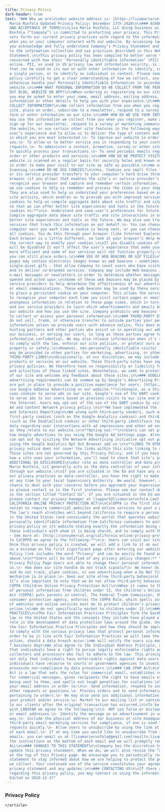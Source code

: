 ```yaml
---
title: Privacy Policy
dark-header: true
text: "### Who we are\n\nOur website address is: [https://lisamarierunfola.com](https://lisamarierunfola.com/).\nLisa
  Marie Runfola Updated Privacy Policy: December 17th 2020\n\n### ACKNOWLEDGEMENT
  AND ACCEPTANCE OF TERMS\n\nLisa Marie Runfola, LLC doing business as Lisa Marie
  Runfola (“Company”) is committed to protecting your privacy. This Privacy Statement
  sets forth our current privacy practices with regard to the information we collect
  when you or your computer interact with our website. By accessing [www.lisamarierunfola.com](http://www.lisamarierunfola.com/),
  you acknowledge and fully understand Company’s Privacy Statement and freely consent
  to the information collection and use practices described in this Website Privacy
  Statement.\n\nThis privacy policy has been compiled to better serve those who are
  concerned with how their ‘Personally identifiable information’ (PII) is being used
  online. PII, as used in US privacy law and information security, is information
  that can be used on its own or with other information to identify, contact, or locate
  a single person, or to identify an individual in context. Please read our privacy
  policy carefully to get a clear understanding of how we collect, use, protect or
  otherwise handle your Personally Identifiable Information in accordance with our
  website.\n\n### WHAT PERSONAL INFORMATION DO WE COLLECT FROM THE PEOPLE WHO VISIT
  OUT BLOG, WEBSITE OR APP?\n\nWhen ordering or registering on our site, as appropriate,
  you may be asked to enter your name, email address, mailing address, credit card
  information or other details to help you with your experience.\n\n### WHEN DO WE
  COLLECT INFORMATION?\n\nWe collect information from you when you register on our
  site, place an order, subscribe to a newsletter, respond to a survey, fill out a
  form or enter information on our site.\n\n### HOW DO WE USE YOUR INFORMATION?\n\nWe
  may use the information we collect from you when you register, make a purchase,
  sign up for our newsletter, respond to a survey or marketing communication, surf
  the website, or use certain other site features in the following ways:\n\n- To personalize
  user’s experience and to allow us to deliver the type of content and product offerings
  in which you are most interested.\n- To improve our website in order to better serve
  you.\n- To allow us to better service you in responding to your customer service
  requests.\n- To administer a contest, promotion, survey or other site feature.\n-
  To quickly process your transactions.\n- To send periodic emails regarding your
  order or other products and services.\n\n### HOW DO WE PROTECT VISITOR INFORMATION?\n\nOur
  website is scanned on a regular basis for security holes and known vulnerabilities
  in order to make your visit to our site as safe as possible.\n\nWe use regular Malware
  Scanning.\n\n### DO WE USE COOKIES?\n\nYes. Cookies are small files that a site
  or its service provider transfers to your computer’s hard drive through your Web
  browser (if you allow) that enables the site’s or service provider’s systems to
  recognize your browser and capture and remember certain information. For instance,
  we use cookies to help us remember and process the items in your shopping cart.
  They are also used to help us understand your preferences based on previous or current
  site activity, which enables us to provide you with improved services. We also use
  cookies to help us compile aggregate data about site traffic and site interaction
  so that we can offer better site experiences and tools in the future.\n\n**We use
  cookies to:**\n\n- Understand and save user’s preferences for future visits.\n-
  Compile aggregate data about site traffic and site interactions in order to offer
  better site experiences and tools in the future. We may also use trusted third-party
  services that track this information on our behalf.\n- You can choose to have your
  computer warn you each time a cookie is being sent, or you can choose to turn off
  all cookies. You do this through your browser (like Internet Explorer) settings.
  Each browser is a little different, so look at your browser’s Help menu to learn
  the correct way to modify your cookies.\n\nIf you disable cookies off, some features
  will be disabled It won’t affect the user’s experience that make your site experience
  more efficient and some of our services will not function properly.\n\nHowever,
  you can still place orders.\n\n### USE OF WEB BEACONS OR GIF FILES\n\nCompany web
  pages may contain electronic images known as web beacons – sometimes also called
  single-pixel gifs – that allow Company to count users who have visited those pages
  and to deliver co-branded services. Company may include Web beacons in promotional
  e-mail messages or newsletters in order to determine whether messages have been
  opened and acted upon.\n\nSome of these web beacons may be placed by third party
  service providers to help determine the effectiveness of our advertising campaigns
  or email communications. These web beacons may be used by these service providers
  to place a persistent cookie on your computer. This allows the service provider
  to recognize your computer each time you visit certain pages or emails and compile
  anonymous information in relation to those page views, which in turn enables us
  and our service providers to learn which advertisements and emails bring you to
  our website and how you use the site. Company prohibits web beacons from being used
  to collect or access your personal information.\n\n### THIRD-PARTY DISCLOSURE\n\nWe
  do not sell, trade, or otherwise transfer to outside parties your personally identifiable
  information unless we provide users with advance notice. This does not include website
  hosting partners and other parties who assist us in operating our website, conducting
  our business, or serving our users, so long as those parties agree to keep this
  information confidential. We may also release information when it’s release is appropriate
  to comply with the law, enforce our site policies, or protect ours or others’ rights,
  property or safety.\n\nHowever, non-personally identifiable visitor information
  may be provided to other parties for marketing, advertising, or other uses.\n\n###
  THIRD-PARTY LINKS\n\nOccasionally, at our discretion, we may include or offer third-party
  products or services on our website. These third-party sites have separate and independent
  privacy policies. We therefore have no responsibility or liability for the content
  and activities of these linked sites. Nonetheless, we seek to protect the integrity
  of our site and welcome any feedback about these sites.\n\n### GOOGLE\n\nGoogle’s
  advertising requirements can be summed up by Google’s Advertising Principles. They
  are put in place to provide a positive experience for users. [https://support.google.com/adwordspolicy/answer/1316548?hl=en](https://support.google.com/adwordspolicy/answer/1316548?hl=en)\n\n**We
  use Google AdSense Advertising on our website.**\n\nGoogle, as a third-party vendor,
  uses cookies to serve ads on our site. Google’s use of the DART cookie enables it
  to serve ads to our users based on previous visits to our site and other sites on
  the Internet. Users may opt-out of the use of the DART cookie by visiting the Google
  Ad and Content Network privacy policy.\n\n**We have implemented the following:**\n\nDemographics
  and Interests Reporting\n\nWe along with third-party vendors, such as Google use
  first-party cookies (such as the Google Analytics cookies) and third-party cookies
  (such as the DoubleClick cookie) or other third-party identifiers together to compile
  data regarding user interactions with ad impressions and other ad service functions
  as they relate to our website.\n\n**Opting out:**\n\nUsers can set preferences for
  how Google advertises to you using the Google Ad Settings page. Alternatively, you
  can opt out by visiting the Network Advertising initiative opt out page or permanently
  using the Google Analytics Opt Out Browser add on.\n\n**LINKS TO OTHER WEB SITES**\n\nThis
  privacy notice does not cover the links within this site linking to other websites.
  Those sites are not governed by this Privacy Policy, and if you have questions about
  how a site uses your information, you’ll need to check that site’s privacy statement.\n\n###
  ADDITIONAL EU DISCLOSURES\n\nOur role as data controller and data processor\n\nLisa
  Marie Runfola, LLC generally acts as the data controller of your information submitted
  through our website.\n\nIf you are situated in the EU and have any complaints regarding
  our privacy practices as data controller, you have the right to make a complaint
  at any time to your local Supervisory Authority. We would, however, appreciate the
  chance to deal with your concerns before you approach your Supervisory Authority
  so please contact us in the first instance. Please see our contact details below
  in the section titled “Contact Us”. If you are situated in the EU and have a complaint,
  please contact our privacy manager at [support@lisamarierunfola.com](mailto:support@lisamarierunfola.com).\n\n###
  CALIFORNIA ONLINE PRIVACY PROTECTION ACT\n\nCalOPPA is the first state law in the
  nation to require commercial websites and online services to post a privacy policy.
  The law’s reach stretches well beyond California to require a person or company
  in the United States (and conceivably the world) that operates websites collecting
  personally identifiable information from California consumers to post a conspicuous
  privacy policy on its website stating exactly the information being collected and
  those individuals with whom it is being shared, and to comply with this policy.
  – See more at: [http://consumercal.org/california-online-privacy-protection-act-caloppa/#sthash.0FdRbT51.dpuf](http://consumercal.org/california-online-privacy-protection-act-caloppa/#sthash.0FdRbT51.dpuf)\n\n**According
  to CalOPPA we agree to the following:**\n\n- Users can visit our site anonymously.\n-
  Once this privacy policy is created, we will add a link to it on our home page or
  as a minimum on the first significant page after entering our website.\n- Our Privacy
  Policy link includes the word ‘Privacy’ and can be easily be found on the page specified
  above.\n\n**Users will be notified of any privacy policy changes:** \n\n- On our
  Privacy Policy Page Users are able to change their personal information by emailing
  us.\n- How does our site handle do not track signals?\n- We honor do not track signals
  and do not track, plant cookies, or use advertising when a Do Not Track (DNT) browser
  mechanism is in place.\n- Does our site allow third-party behavioral tracking?\n-
  It’s also important to note that we do not allow third-party behavioral tracking\n\n###
  COPPA (Children Online Privacy Protection Act)\n\nWhen it comes to the collection
  of personal information from children under 13, the Children’s Online Privacy Protection
  Act (COPPA) puts parents in control. The Federal Trade Commission, the nation’s
  consumer protection agency, enforces the COPPA Rule, which spells out what operators
  of websites and online services must do to protect children’s privacy and safety
  online.\n\nWe do not specifically market to children under 13.\n\n### FAIR INFORMATION
  PRACTICES\n\nThe Fair Information Practices Principles form the backbone of privacy
  law in the United States and the concepts they include have played a significant
  role in the development of data protection laws around the globe. Understanding
  the Fair Information Practice Principles and how they should be implemented is critical
  to comply with the various privacy laws that protect personal information.\n\nIn
  order to be in line with Fair Information Practices we will take the following responsive
  action, should a data breach occur:\nWe will notify the users via email\n\nWithin
  7 business days\nWe also agree to the Individual Redress Principle, which requires
  that individuals have a right to pursue legally enforceable rights against data
  collectors and processors who fail to adhere to the law. This principle requires
  not only that individuals have enforceable rights against data users, but also that
  individuals have recourse to courts or government agencies to investigate and/or
  prosecute non-compliance by data processors.\n\n### CAN SPAM Act\n\nThe CAN-SPAM
  Act is a law that sets the rules for commercial email, establishes requirements
  for commercial messages, gives recipients the right to have emails stopped from
  being sent to them, and spells out tough penalties for violations.\n\nWe collect
  your email address in order to:\n\n- Send information, respond to inquiries, and/or
  other requests or questions.\n- Process orders and to send information and updates
  pertaining to orders.\n- We may also send you additional information related to
  your product and/or service.\n- Market to our mailing list or continue to send emails
  to our clients after the original transaction has occurred.\n\nTo be in accordance
  with CANSPAM we agree to the following:\n\n- NOT use false or misleading subjects
  or email addresses.\n- Identify the message as an advertisement in some reasonable
  way.\n- Include the physical address of our business or site headquarters.\n- Monitor
  third-party email marketing services for compliance, if one is used.\n- Honor opt-out/unsubscribe
  requests quickly.\n- Allow users to unsubscribe by using the link at the bottom
  of each email.\n- If at any time you would like to unsubscribe from receiving future
  emails, you can email us at [lisamarierunfola@gmail.com](mailto:lisamarierunfola@gmail.com)\n\nFollow
  the instructions at the bottom of each email and we will promptly remove you from
  ALL\n\n### CHANGES TO THIS STATEMENT\n\nCompany has the discretion to occasionally
  update this privacy statement. When we do, we will also revise the “updated” date
  at the top of this Privacy page. We encourage you to periodically review this privacy
  statement to stay informed about how we are helping to protect the personal information
  we collect. Your continued use of the service constitutes your agreement to this
  privacy statement and any updates.\n\n### CONTACTING US\n\nIf there are any questions
  regarding this privacy policy, you may contact us using the information below.\n\n[lisamarierunfola.com](http://lisamarierunfola.com/)\n[lisamarierunfola@gmail.com](mailto:lisamarierunfola@gmail.com)\n\nLast
  Edited on 2020-12-17"
---
```


<section class="section legal">
    <article>
        <h1>
            Privacy Policy
        </h1>

        
    
    </article>
</section>
